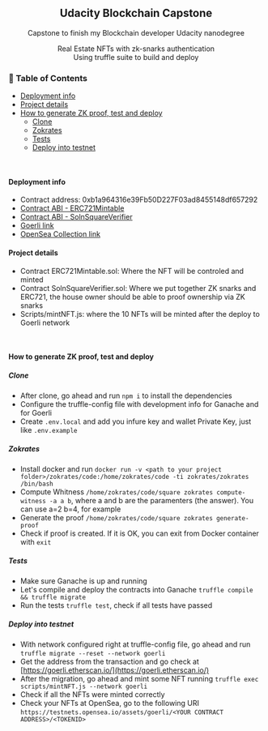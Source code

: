 <h2 align="center">
Udacity Blockchain Capstone
</h2>
<p align="center">
Capstone to finish my Blockchain developer Udacity nanodegree
</p>

<p align="center">
Real Estate NFTs with zk-snarks authentication <br/> Using truffle suite to build and deploy
<p>


### 💼 Table of Contents

  - [Deployment info](#deployment-info)
  - [Project details](#project-details)
  - [How to generate ZK proof, test and deploy](#how-to-generate-zk-proof-test-and-deploy)
    - [Clone](#clone)
    - [Zokrates](#zokrates)
    - [Tests](#tests)
    - [Deploy into testnet](#deploy-into-testnet)

<br/>

#### Deployment info

- Contract address: 0xb1a964316e39Fb50D227F03ad8455148df657292
- [Contract ABI - ERC721Mintable](build/contracts/ERC721Mintable.json)
- [Contract ABI - SolnSquareVerifier](build/contracts/SolnSquareVerifier.json)
- [Goerli link](https://goerli.etherscan.io/address/0xb1a964316e39Fb50D227F03ad8455148df657292)
- [OpenSea Collection link](https://testnets.opensea.io/collection/real-estate-tf6idoyzos)


#### Project details

- Contract ERC721Mintable.sol:  Where the NFT will be controled and minted
- Contract SolnSquareVerifier.sol: Where we put together ZK snarks and ERC721, the house owner should be able to proof ownership via ZK snarks
- Scripts/mintNFT.js: where the 10 NFTs will be minted after the deploy to Goerli network

<br/>

#### How to generate ZK proof, test and deploy

##### Clone

- After clone, go ahead and run `npm i` to install the dependencies
- Configure the truffle-config file with development info for Ganache and for Goerli
- Create `.env.local` and add you infure key and wallet Private Key, just like `.env.example`  

##### Zokrates
  - Install docker and run `docker run -v <path to your project folder>/zokrates/code:/home/zokrates/code -ti zokrates/zokrates /bin/bash`
  - Compute Whitness `/home/zokrates/code/square zokrates compute-witness -a a b`, where a and b are the paramenters (the answer). You can use a=2 b=4, for example
  - Generate the proof `/home/zokrates/code/square zokrates generate-proof`
  - Check if proof is created. If it is OK, you can exit from Docker container with `exit`

##### Tests

- Make sure Ganache is up and running
- Let's compile and deploy the contracts into Ganache `truffle compile && truffle migrate`
- Run the tests `truffle test`, check if all tests have passed

##### Deploy into testnet

- With network configured right at truffle-config file, go ahead and run `truffle migrate --reset --network goerli`
- Get the address from the transaction and go check at [https://goerli.etherscan.io/](https://goerli.etherscan.io/)
- After the migration, go ahead and mint some NFT running `truffle exec scripts/mintNFT.js --network goerli`
- Check if all the NFTs were minted correctly
- Check your NFTs at OpenSea, go to the following URI `https://testnets.opensea.io/assets/goerli/<YOUR CONTRACT ADDRESS>/<TOKENID>`